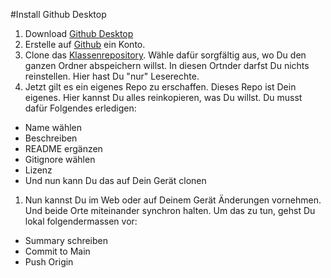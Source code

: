 #Install Github Desktop

1. Download [Github Desktop](https://desktop.github.com/)
1. Erstelle auf [Github](https://github.com/) ein Konto.
1. Clone das [Klassenrepository](https://github.com/MAZ-CAS-DDJ/kurs_23_24). Wähle dafür sorgfältig aus, wo Du den ganzen Ordner abspeichern willst. In diesen Ortnder darfst Du nichts reinstellen. Hier hast Du "nur" Leserechte. 
1. Jetzt gilt es ein eigenes Repo zu erschaffen. Dieses Repo ist Dein eigenes. Hier kannst Du alles reinkopieren, was Du willst. Du musst dafür Folgendes erledigen:
- Name wählen
- Beschreiben
- README ergänzen
- Gitignore wählen
- Lizenz
- Und nun kann Du das auf Dein Gerät clonen
1. Nun kannst Du im Web oder auf Deinem Gerät Änderungen vornehmen. Und beide Orte miteinander synchron halten. Um das zu tun, gehst Du lokal folgendermassen vor:
- Summary schreiben
- Commit to Main
- Push Origin